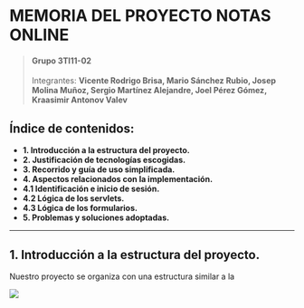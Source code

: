 # MEMORIA DEL PROYECTO NOTAS ONLINE
>#### Grupo 3TI11-02
> Integrantes: **Vicente Rodrigo Brisa, Mario Sánchez Rubio, Josep Molina Muñoz, Sergio Martínez Alejandre, Joel Pérez Gómez, Kraasimir Antonov Valev**

## Índice de contenidos:
- **1. Introducción a la estructura del proyecto.**
- **2. Justificación de tecnologías escogidas.**
- **3. Recorrido y guía de uso simplificada.**
- **4. Aspectos relacionados con la implementación.**
 - **4.1 Identificación e inicio de sesión.**
 - **4.2 Lógica de los servlets.**
 - **4.3 Lógica de los formularios.**
- **5. Problemas y soluciones adoptadas.**

------------

## 1. Introducción a la estructura del proyecto.

Nuestro proyecto se organiza con una estructura similar a la 

![](https://i.imgur.com/HL5PF6l.png)
